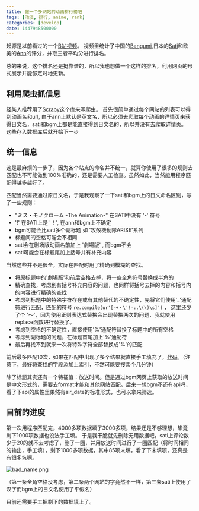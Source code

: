 ```yaml
---
title: 做一个多网站的动画排行榜吧
tags: [动漫, 排行, anime, rank]
categories: [develop]
date: 1447948500000
---
```


起源是以前看过的一个[B站视频][1]。
视频里统计了中国的[Bangumi][2],日本的[Sati][3]和欧美的[Ann][4]的评分，并取三者平均分进行排名。

总的来说，这个排名还是挺靠谱的，所以我也想做一个这样的排名，利用网页的形式展示并能够定时地更新。

<!--more-->

## 利用爬虫抓信息 ##
经某人推荐用了[Scrapy][5]这个库来写爬虫。
首先很简单通过每个网站的列表可以得到动画名和url, 由于ann上默认是英文名，所以必须去爬取每个动画的详情页来获得日文名，sati和bgm上都是能直接得到日文名的，所以并没有去爬取详情页。
这些存入数据库后就开始下一步

## 统一信息 ##
这是最麻烦的一步了，因为各个站点的命名并不统一，就算你使用了很多的规则去匹配也不可能做到100%准确的，还是需要人工检查。虽然如此，当然能用程序匹配得越多越好了。

匹配当然需要通过原日文名，于是我观察了一下sati和bgm上的日文命名区别，写了一些规则：
 - "ミス・モノクローム -The Animation-" 在SATI中没有 '-' 符号
 - '!' 在SATI上是 '！', 在ann和bgm上不确定
 - bgm可能会比sati多个副标题 如 '攻殻機動隊ARISE'系列
 - 标题间的空格可能会不相同
 - sati会在剧场版动画名前加上 '劇場版' , 而bgm不会
 - sati可能会在标题尾加上括号并有补充内容

当然这些并不是很全，实际在匹配时用了精确到模糊的查找。
 - 将原标题中的'劇場版'和前后空格去掉，将一些全角符号替换成半角的
 - 精确查找，考虑到有括号补充内容的问题，也同样将括号去掉的内容和括号内的内容进行精确的查找
 - 考虑到标题中的特殊字符存在或有其他替代的不确定性，先将它们使用'_'通配符进行匹配，匹配的符号
`re.compile(ur'[-+・\'!-:.\(\)\s]')` ， 这里还少了个 '～'，因为使用正则表达式替换会出现替换两次的问题，我就使用replace函数进行替换了。
 - 考虑到空格的不确定性，直接使用'%'通配符替换了标题中的所有空格
 - 考虑到副标题的问题，在标题首尾加上'%'通配符
 - 最后再找不到就来一次将特殊字符全部替换成'%'的匹配

前后最多匹配10次，如果在匹配中出现了多个结果就直接手工填充了，[代码][6]。（注意下，最好将查找的字段添加上索引，不然可能要搜索个几分钟）

除了标题其实还有一个特征值：放送时间。但是通过bgm网页上获取的放送时间是中文形式的，需要去format才能和其他网站匹配。后来一想bgm不还有api吗，看了下api的属性里果然有air_date的标准形式，也可以拿来筛选。

## 目前的进度 ##
第一次用程序匹配完，4000多项数据填了3000多项，结果还是不够理想，毕竟剩下1000项数据也没法手工填。
于是我干脆就先删除无用数据吧，sati上评论数少于20的就不去考虑了，删了一圈，并用放送时间进行了一圈匹配（将时间相同的输出，手工填），剩下1000多项数据，其中85项未填，看了下未填项，还真是有很多坑啊。

![bad_name.png][7]

（第一条全角空格没考虑，第二条两个网站的字竟然不一样，第三条sati上使用了汉字而bgm上的日文名使用了平假名）

目前还需要手工把剩下的数据填上了。

  [1]: http://www.bilibili.com/video/av1184434/
  [2]: http://bgm.tv
  [3]: http://www.animesachi.com/
  [4]: http://www.animenewsnetwork.com/
  [5]: http://www.scrapy.org
  [6]: https://github.com/Frezc/Anime-Statistics-Crawl/blob/master/anime_statistics/db_filter/BGMNameFilter.py
  [7]: /images/2015/11/3870579292.png